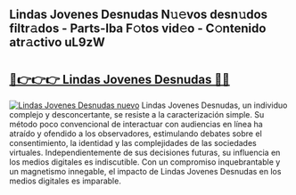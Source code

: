## Lindas Jovenes Desnudas N𝚞𝚎vos desn𝚞dos filtr𝚊dos - Parts-Iba F𝚘tos vid𝚎o - C𝚘ntenido atr𝚊ctivo uL9zW

# <h2><a href="http://mb6195.tromn.icu/?c=Lindas+Jovenes+Desnudas">🔗👉👉👉 Lindas Jovenes Desnudas 🔗🔗</a></h2>

[![Lindas Jovenes Desnudas nuevo](https://i.imgur.com/pEAQMta.gif)](http://mb6195.tromn.icu/?c=Lindas+Jovenes+Desnudas)
Lindas Jovenes Desnudas, un individuo complejo y desconcertante, se resiste a la caracterización simple. Su método poco convencional de interactuar con audiencias en línea ha atraído y ofendido a los observadores, estimulando debates sobre el consentimiento, la identidad y las complejidades de las sociedades virtuales. Independientemente de sus decisiones futuras, su influencia en los medios digitales es indiscutible. Con un compromiso inquebrantable y un magnetismo innegable, el impacto de Lindas Jovenes Desnudas en los medios digitales es imparable.
